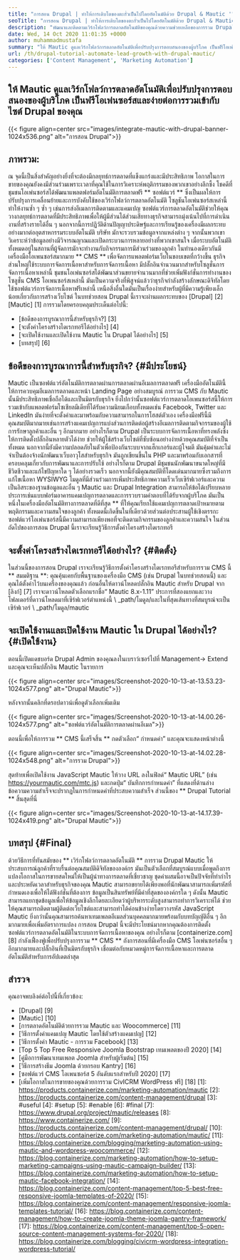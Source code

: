 ```yaml
---
title: "การสอน Drupal | ทำให้การเติบโตของตะกั่วเป็นไปโดยอัตโนมัติด้วย Drupal & Mautic '" 
seoTitle: "การสอน Drupal | ทำให้การเติบโตของตะกั่วเป็นไปโดยอัตโนมัติด้วย Drupal & Mautic" 
description: "พัฒนาและติดตามเวิร์กโฟลว์การตลาดอัตโนมัติของคุณด้วยความช่วยเหลือของการรวม Drupal Mautic ทำตามการสอน Drupal นี้เพื่อเรียนรู้ขั้นตอนการรวม" 
date: Wed, 14 Oct 2020 11:01:35 +0000
author: muhammadmustafa
summary: "ให้ Mautic ดูแลเวิร์กโฟลว์การตลาดอัตโนมัติเพื่อปรับปรุงการตอบสนองของผู้บริโภค เป็นฟรีโอเพ่นซอร์สและง่ายต่อการรวมเข้ากับไซต์ Drupal ของคุณ" 
url: /th/drupal-tutorial-automate-lead-growth-with-drupal-mautic/
categories: ['Content Management', 'Marketing Automation']
---
```


## ให้ Mautic ดูแลเวิร์กโฟลว์การตลาดอัตโนมัติเพื่อปรับปรุงการตอบสนองของผู้บริโภค เป็นฟรีโอเพ่นซอร์สและง่ายต่อการรวมเข้ากับไซต์ Drupal ของคุณ

{{< figure align=center src="images/integrate-mautic-with-drupal-banner-1024x536.png" alt="การสอน Drupal">}}


## ภาพรวม:
ณ จุดนี้เป็นสิ่งสำคัญอย่างยิ่งที่จะต้องมีกลยุทธ์การตลาดที่แข็งแกร่งและมีประสิทธิภาพ โอกาสในการขายของคุณยังคงมีส่วนร่วมเพราะเวลาที่คุณใช้ในการวิเคราะห์พฤติกรรมของพวกเขาอย่างลึกซึ้ง โชคดีที่ชุมชนโอเพ่นซอร์สได้พัฒนาแพลตฟอร์มอัตโนมัติการตลาดฟรี ** ซอฟต์แวร์ ** ซึ่งเป็นผลให้การปรับปรุงการเคลื่อนย้ายและการบังคับใช้ของเวิร์กโฟลว์การตลาดอัตโนมัติ โซลูชันโอเพ่นซอร์สเหล่านี้ทำให้งานซ้ำ ๆ ซ้ำ ๆ เช่นการส่งอีเมลการติดตามและแคมเปญ ซอฟต์แวร์การตลาดอัตโนมัติช่วยให้คุณวางกลยุทธ์การตลาดที่มีประสิทธิภาพเพื่อให้ผู้มีส่วนได้ส่วนเสียทางธุรกิจสามารถมุ่งเน้นไปที่การดำเนินงานที่สร้างรายได้อื่น ๆ นอกจากนี้การปฏิวัติด้านปัญญาประดิษฐ์และการเรียนรู้ของเครื่องมีผลกระทบอย่างมากต่ออุตสาหกรรมระบบอัตโนมัติ บริษัท มักจะรวบรวมข้อมูลจากแหล่งต่าง ๆ จากนั้นพวกเขาวิเคราะห์ว่าข้อมูลอย่างมีวิจารณญาณและเปิดกระบวนการหลายอย่างที่พวกเขาสนใจ เมื่อระบบอัตโนมัติทั้งหมดอยู่ในสถานที่ผู้จัดการมักจะทำงานกับกิจกรรมการมีส่วนร่วมของลูกค้า
ในทำนองเดียวกันมีเครื่องมือโอเพนซอร์สมากมาย ** CMS ** เพื่อจัดการแพลตฟอร์มเว็บในขอบเขตที่กว้างขึ้น ธุรกิจส่วนใหญ่ใช้ระบบการจัดการเนื้อหาสำหรับการจัดการเนื้อหา มีปลั๊กอินจำนวนมากสำหรับโซลูชั่นการจัดการเนื้อหาเหล่านี้ ชุมชนโอเพ่นซอร์สได้พัฒนาส่วนขยายจำนวนมากที่ช่วยเพิ่มฟังก์ชั่นการทำงานของโซลูชั่น CMS โอเพนซอร์สเหล่านี้ มันเป็นความจริงที่พิสูจน์แล้วว่าธุรกิจกำลังสร้างลักษณะดิจิทัลโดยใช้ซอฟต์แวร์การจัดการเนื้อหาฟรีเหล่านี้ เหนือสิ่งอื่นใดมันเป็นเรื่องง่ายสำหรับผู้ที่มีความรู้เพียงเล็กน้อยเกี่ยวกับการสร้างเว็บไซต์ ในบทช่วยสอน Drupal นี้เราจะผ่านผลกระทบของ [Drupal] [2] [Mautic] [1] การรวมโดยครอบคลุมประเด็นต่อไปนี้:
  * [ข้อดีของการบูรณาการนี้สำหรับธุรกิจ?] [3]
  * [จะตั้งค่าโครงสร้างไดเรกทอรีได้อย่างไร] [4]
  * [จะเปิดใช้งานและเปิดใช้งาน Mautic ใน Drupal ได้อย่างไร] [5]
  * [บทสรุป] [6]

## ข้อดีของการบูรณาการนี้สำหรับธุรกิจ? {#มีประโยชน์}
Mautic เป็นซอฟต์แวร์อัตโนมัติการตลาดผ่านการตลาดผ่านอีเมลการตลาดฟรี เครื่องมืออัตโนมัตินี้ให้การควบคุมอีเมลการตลาดและหน้า Landing Page อย่างสมบูรณ์ การรวม CMS กับ Mautic นั้นมีประสิทธิภาพเชื่อถือได้และเป็นมิตรกับธุรกิจ ยิ่งไปกว่านั้นซอฟต์แวร์การตลาดโอเพนซอร์สนี้ให้การรวมเข้ากับแพลตฟอร์มโซเชียลมีเดียที่ได้รับความนิยมเกือบทั้งหมดเช่น Facebook, Twitter และ LinkedIn มันง่ายที่จะตั้งค่าและมาพร้อมกับความสามารถในการโฮสต์ตัวเอง เครื่องมือฟรีนี้มีคุณสมบัติมากมายเช่นการสร้างแคมเปญการแบ่งส่วนการติดต่อผู้สร้างอีเมลการติดตามกิจกรรมของผู้ใช้การรักษาลูกค้าและอื่น ๆ อีกมากมาย อย่างไรก็ตาม Drupal เป็นระบบการจัดการเนื้อหาที่ทรงพลังซึ่งให้การติดตั้งปลั๊กอินหลายตัวได้ง่าย ช่วยให้ผู้ใช้สร้างเว็บไซต์ที่ซับซ้อนอย่างง่ายด้วยคุณสมบัติที่จำเป็นทั้งหมด นอกจากนี้ยังมีความปลอดภัยในตัวเพื่อป้องกันระบบจากแฮ็กเกอร์และผู้โจมตี มันคุ้มค่าและไม่จำเป็นต้องจ้างนักพัฒนาเว็บอาวุโสสำหรับธุรกิจ
มันถูกเขียนขึ้นใน PHP และมาพร้อมกับเอกสารที่ครอบคลุมเกี่ยวกับการพัฒนาและการปรับใช้ อย่างไรก็ตาม Drupal มีชุมชนนักพัฒนาขนาดใหญ่ที่มีชีวิตชีวาและแก้ไขปัญหาใด ๆ ได้อย่างรวดเร็ว นอกจากนี้ยังมีคุณสมบัติที่โดดเด่นมากมายซึ่งรวมถึงการแก้ไขเนื้อหา WYSIWYG โมดูลที่มีส่วนร่วมการเพิ่มประสิทธิภาพความเร็วเว็บเซิร์ฟเวอร์และความเป็นอิสระของฐานข้อมูลและอื่น ๆ Mautic และ Drupal Integration สามารถให้ข้อได้เปรียบหลายประการเช่นแบบฟอร์มอาคารแคมเปญการตลาดและการรวบรวมคำตอบที่ได้รับจากผู้บริโภค มันเป็นหนึ่งในเครื่องมืออัตโนมัติทางการตลาดที่ดีที่สุด ** ที่ให้คุณเรียกใช้แคมเปญการตลาดเป้าหมายตามพฤติกรรมและความสนใจของลูกค้า ทั้งหมดนี้เกิดขึ้นในที่เดียวด้วยส่วนต่อประสานผู้ใช้เชิงตรรกะ ซอฟต์แวร์โอเพ่นซอร์สนี้มีความสามารถเพียงพอที่จะติดตามกิจกรรมของลูกค้าและความสนใจ ในส่วนถัดไปของการสอน Drupal นี้เราจะเรียนรู้วิธีการตั้งค่าโครงสร้างไดเรกทอรี

## จะตั้งค่าโครงสร้างไดเรกทอรีได้อย่างไร? {#ติดตั้ง}
ในส่วนนี้ของการสอน Drupal เราจะเรียนรู้วิธีการตั้งค่าโครงสร้างไดเรกทอรีสำหรับการรวม CMS นี้
** สมมติฐาน **: คุณคุ้นเคยกับพื้นฐานของเครื่องมือ CMS (เช่น Drupal ในบทช่วยสอนนี้) และคุณได้ตั้งค่าไว้บนเครื่องของคุณแล้ว
ก่อนอื่นให้ดาวน์โหลดปลั๊กอิน Mautic สำหรับ Drupal จาก [ลิงก์] [7] เราจะดาวน์โหลดตัวเลือกแรกชื่อ“ Mautic 8.x-1.11”
ประการที่สองแยกและวางโฟลเดอร์ที่ดาวน์โหลดมาที่เซิร์ฟเวอร์ตำแหน่งนี้ \ _path/โมดูล/และในที่สุดเส้นทางที่สมบูรณ์จะเป็นเซิร์ฟเวอร์ \ _path/โมดูล/mautic

## จะเปิดใช้งานและเปิดใช้งาน Mautic ใน Drupal ได้อย่างไร? {#เปิดใช้งาน}
ตอนนี้เปิดแดชบอร์ด Drupal Admin ของคุณลงในเบราว์เซอร์ไปที่ Management-> Extend และคุณจะเห็นปลั๊กอิน Mautic ในรายการ

{{< figure align=center src="images/Screenshot-2020-10-13-at-13.53.23-1024x577.png" alt="Drupal Mautic">}}

หลังจากนั้นคลิกที่ดรอปดาวน์เพื่อดูตัวเลือกเพิ่มเติม

{{< figure align=center src="images/Screenshot-2020-10-13-at-14.00.26-1024x577.png" alt="ซอฟต์แวร์อัตโนมัติการตลาดผ่านอีเมล">}}

ตอนนี้เพื่อให้การรวม ** CMS นี้เสร็จสิ้น ** กดตัวเลือก“ กำหนดค่า” และคุณจะแสดงหน้าต่างนี้

{{< figure align=center src="images/Screenshot-2020-10-13-at-14.02.28-1024x548.png" alt="การรวม Drupal">}}

สุดท้ายเพื่อเปิดใช้งาน JavaScript Mautic ให้วาง URL ลงในฟิลด์“ Mautic URL” (เช่น https://yourmautic.com/mtc.js) และกดปุ่ม“ บันทึกการกำหนดค่า” ที่แสดงที่ด้านล่าง ข้อความความสำเร็จจะปรากฏในการกำหนดค่าที่ประสบความสำเร็จ ส่วนนี้ของ ** Drupal Tutorial ** สิ้นสุดที่นี่

{{< figure align=center src="images/Screenshot-2020-10-13-at-14.17.39-1024x419.png" alt="Drupal Mautic">}}


## บทสรุป {#Final}
ด้วยวิธีการที่ทันสมัยของ ** เวิร์กโฟลว์การตลาดอัตโนมัติ ** การรวม Drupal Mautic ให้ประสบการณ์ลูกค้าที่ราบรื่นต่อคุณสมบัติดิจิทัลขององค์กร มันเป็นตัวเลือกที่สมบูรณ์แบบเมื่อพูดถึงการแปลงโอกาสในการขายสดใหม่ให้เป็นผู้นำทางการตลาดที่เชี่ยวชาญ ชุดค่าผสมนี้อาจเป็นปัจจัยที่ทำกำไรและประหยัดเวลาสำหรับธุรกิจของคุณ Mautic สามารถขยายได้เพียงพอที่นักพัฒนาสามารถเพิ่มรหัสที่กำหนดเองเพื่อให้ได้ฟังก์ชั่นที่ต้องการ ข้อมูลเป็นสินทรัพย์ที่มีค่าที่สุดขององค์กรใด ๆ ดังนั้น Mautic สามารถแยกชุดข้อมูลเพื่อให้ข้อมูลเชิงลึกโดยละเอียดว่าผู้บริหารระดับสูงสามารถทำการวิเคราะห์ได้ ช่วยให้คุณสามารถติดตามผู้ติดต่อเว็บไซต์และสามารถทำได้ค่อนข้างง่ายโดยวางรหัส JavaScript Mautic ยิ่งกว่านั้นคุณสามารถค้นหาเทมเพลตอีเมลส่วนบุคคลมากมายพร้อมกับบทบัญญัติอื่น ๆ อีกมากมายเพื่อเพิ่มอัตราการแปลง
การสอน Drupal นี้จะมีประโยชน์มากหากคุณต้องการติดตั้งซอฟต์แวร์การตลาดอัตโนมัติในระบบการจัดการเนื้อหาของคุณ อย่างไรก็ตาม [containerize.com] [8] กำลังเฟื่องฟูเพื่อปรับปรุงการรวม ** CMS ** ถังการสอนที่มีเครื่องมือ CMS โอเพ่นซอร์สอื่น ๆ อีกมากมายและปลั๊กอินที่เป็นมิตรกับธุรกิจ เชื่อมต่อกับหมวดหมู่การจัดการเนื้อหาและการตลาดอัตโนมัติสำหรับการอัปเดตล่าสุด

## สำรวจ
คุณอาจพบลิงค์ต่อไปนี้ที่เกี่ยวข้อง:
  * [Drupal] [9]
  * [Mautic] [10]
  * [การตลาดอัตโนมัติด้วยการรวม Mautic และ Woocommerce] [11]
  * [วิธีการตั้งค่าแคมเปญ Mautic โดยใช้ตัวสร้างแคมเปญ] [12]
  * [วิธีการตั้งค่า Mautic - การรวม Facebook] [13]
  * [Top 5 Top Free Responsive Joomla Bootstrap เทมเพลตของปี 2020] [14]
  * [คู่มือการพัฒนาเทมเพลต Joomla สำหรับผู้เริ่มต้น] [15]
  * [วิธีการสร้างธีม Joomla ด้วยกรอบ Kantry] [16]
  * [ซอฟต์แวร์ CMS โอเพนซอร์ส 5 อันดับแรกสำหรับปี 2020] [17]
  * [เพิ่มโอกาสในการขายของคุณด้วยการรวม CivICRM WordPress ฟรี] [18]
[1]: https://products.containerize.com/marketing-automation/mautic
[2]: https://products.containerize.com/content-management/drupal
[3]: #useful
[4]: #setup
[5]: #enable
[6]: #final
[7]: https://www.drupal.org/project/mautic/releases
[8]: https://www.containerize.com/
[9]: https://products.containerize.com/content-management/drupal/
[10]: https://products.containerize.com/marketing-automation/mautic/
[11]: https://blog.containerize.com/blogging/marketing-automation-using-mautic-and-wordpress-woocommerce/
[12]: https://blog.containerize.com/marketing-automation/how-to-setup-marketing-campaigns-using-mautic-campaign-builder/
[13]: https://blog.containerize.com/marketing-automation/how-to-setup-mautic-facebook-integration/
[14]: https://blog.containerize.com/content-management/top-5-best-free-responsive-joomla-templates-of-2020/
[15]: https://blog.containerize.com/content-management/responsive-joomla-templates-tutorial/
[16]: https://blog.containerize.com/content-management/how-to-create-joomla-theme-joomla-gantry-framework/
[17]: https://blog.containerize.com/content-management/top-5-open-source-content-management-systems-for-2020/
[18]: https://blog.containerize.com/blogging/civicrm-wordpress-integration-wordpress-tutorial/
